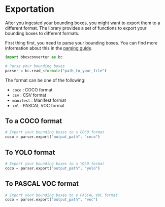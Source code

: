 # Exportation

After you ingested your bounding boxes, you might want to export them to a different format. The library provides a set of functions to export your bounding boxes to different formats.

First thing first, you need to parse your bounding boxes. You can find more information about this in the [parsing guide](parse_bbox.md).

```python
import bboxconverter as bc

# Parse your bounding boxes
parser = bc.read_<format>("path_to_your_file")
```

The format can be one of the following:

-  `coco` : COCO format
-  `csv` : CSV format
-  `manifest` : Manifest format
-  `xml` : PASCAL VOC format

## To a COCO format

```python
# Export your bounding boxes to a COCO format
coco = parser.export("output_path", "coco")
```

## To YOLO format

```python
# Export your bounding boxes to a YOLO format
coco = parser.export("output_path", "yolo")
```

## To PASCAL VOC format

```python
# Export your bounding boxes to a PASCAL VOC format
coco = parser.export("output_path", "voc")
```
